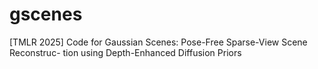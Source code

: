 # gscenes
[TMLR 2025] Code for Gaussian Scenes: Pose-Free Sparse-View Scene Reconstruc- tion using Depth-Enhanced Diffusion Priors
